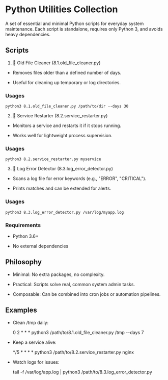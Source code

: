
# Python Utilities Collection

A set of essential and minimal Python scripts for everyday system maintenance.
Each script is standalone, requires only Python 3, and avoids heavy dependencies.

## Scripts

1. 🧹 Old File Cleaner (8.1.old_file_cleaner.py)

- Removes files older than a defined number of days.

- Useful for cleaning up temporary or log directories.

### Usages

    python3 8.1.old_file_cleaner.py /path/to/dir --days 30

2. 🔄 Service Restarter (8.2.service_restarter.py)

- Monitors a service and restarts it if it stops running.

- Works well for lightweight process supervision.

### Usages

    python3 8.2.service_restarter.py myservice

3. 📜 Log Error Detector (8.3.log_error_detector.py)

- Scans a log file for error keywords (e.g., "ERROR", "CRITICAL").

- Prints matches and can be extended for alerts.

### Usages

    python3 8.3.log_error_detector.py /var/log/myapp.log

### Requirements

- Python 3.6+

- No external dependencies

## Philosophy

- Minimal: No extra packages, no complexity.

- Practical: Scripts solve real, common system admin tasks.

- Composable: Can be combined into cron jobs or automation pipelines.

## Examples

- Clean /tmp daily:

    0 2 * * * python3 /path/to/8.1.old_file_cleaner.py /tmp --days 7

- Keep a service alive:

    */5 * * * * python3 /path/to/8.2.service_restarter.py nginx

- Watch logs for issues:

    tail -f /var/log/app.log | python3 /path/to/8.3.log_error_detector.py


